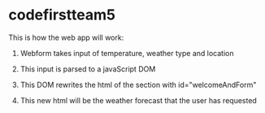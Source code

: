 # codefirstteam5
This is how the web app will work:

1. Webform takes input of temperature, weather type and location

2. This input is parsed to a javaScript DOM

3. This DOM rewrites the html of the section with id="welcomeAndForm" 

4. This new html will be the weather forecast that the user has requested